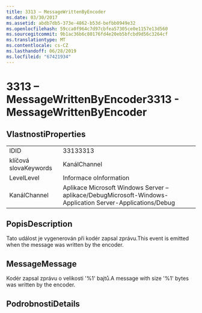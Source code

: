 ```yaml
---
title: 3313 – MessageWrittenByEncoder
ms.date: 03/30/2017
ms.assetid: abdb7db5-373e-4862-b53d-befbb0949e32
ms.openlocfilehash: 59cca0f964c7d97cbfea57305ce0e1157e13d560
ms.sourcegitcommit: 9b1ac36b6c80176fd4e20eb5bfcbd9d56c3264cf
ms.translationtype: MT
ms.contentlocale: cs-CZ
ms.lasthandoff: 06/28/2019
ms.locfileid: "67421934"
---
```

# <a name="3313---messagewrittenbyencoder"></a><span data-ttu-id="150fc-102">3313 – MessageWrittenByEncoder</span><span class="sxs-lookup"><span data-stu-id="150fc-102">3313 - MessageWrittenByEncoder</span></span>
## <a name="properties"></a><span data-ttu-id="150fc-103">Vlastnosti</span><span class="sxs-lookup"><span data-stu-id="150fc-103">Properties</span></span>  
  
|||  
|-|-|  
|<span data-ttu-id="150fc-104">ID</span><span class="sxs-lookup"><span data-stu-id="150fc-104">ID</span></span>|<span data-ttu-id="150fc-105">3313</span><span class="sxs-lookup"><span data-stu-id="150fc-105">3313</span></span>|  
|<span data-ttu-id="150fc-106">klíčová slova</span><span class="sxs-lookup"><span data-stu-id="150fc-106">Keywords</span></span>|<span data-ttu-id="150fc-107">Kanál</span><span class="sxs-lookup"><span data-stu-id="150fc-107">Channel</span></span>|  
|<span data-ttu-id="150fc-108">Level</span><span class="sxs-lookup"><span data-stu-id="150fc-108">Level</span></span>|<span data-ttu-id="150fc-109">Informace o</span><span class="sxs-lookup"><span data-stu-id="150fc-109">Information</span></span>|  
|<span data-ttu-id="150fc-110">Kanál</span><span class="sxs-lookup"><span data-stu-id="150fc-110">Channel</span></span>|<span data-ttu-id="150fc-111">Aplikace Microsoft Windows Server – aplikace/Debug</span><span class="sxs-lookup"><span data-stu-id="150fc-111">Microsoft-Windows-Application Server-Applications/Debug</span></span>|  
  
## <a name="description"></a><span data-ttu-id="150fc-112">Popis</span><span class="sxs-lookup"><span data-stu-id="150fc-112">Description</span></span>  
 <span data-ttu-id="150fc-113">Tato událost je vygenerován při kodér zapsal zprávu.</span><span class="sxs-lookup"><span data-stu-id="150fc-113">This event is emitted when the message was written by the encoder.</span></span>  
  
## <a name="message"></a><span data-ttu-id="150fc-114">Message</span><span class="sxs-lookup"><span data-stu-id="150fc-114">Message</span></span>  
 <span data-ttu-id="150fc-115">Kodér zapsal zprávu o velikosti '%1' bajtů.</span><span class="sxs-lookup"><span data-stu-id="150fc-115">A message with size '%1' bytes was written by the encoder.</span></span>  
  
## <a name="details"></a><span data-ttu-id="150fc-116">Podrobnosti</span><span class="sxs-lookup"><span data-stu-id="150fc-116">Details</span></span>
